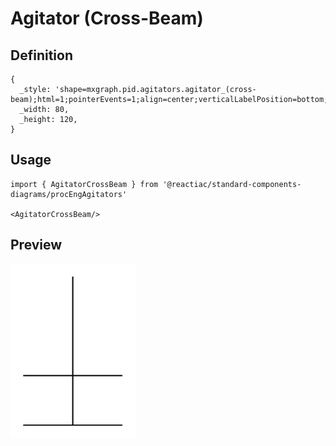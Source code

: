 # Agitator (Cross-Beam)

## Definition

```
{
  _style: 'shape=mxgraph.pid.agitators.agitator_(cross-beam);html=1;pointerEvents=1;align=center;verticalLabelPosition=bottom;verticalAlign=top;dashed=0;',
  _width: 80,
  _height: 120,
}
```

## Usage

```
import { AgitatorCrossBeam } from '@reactiac/standard-components-diagrams/procEngAgitators'

<AgitatorCrossBeam/>
```

## Preview

<img src="./agitator-cross-beam.png" width="200"/>
